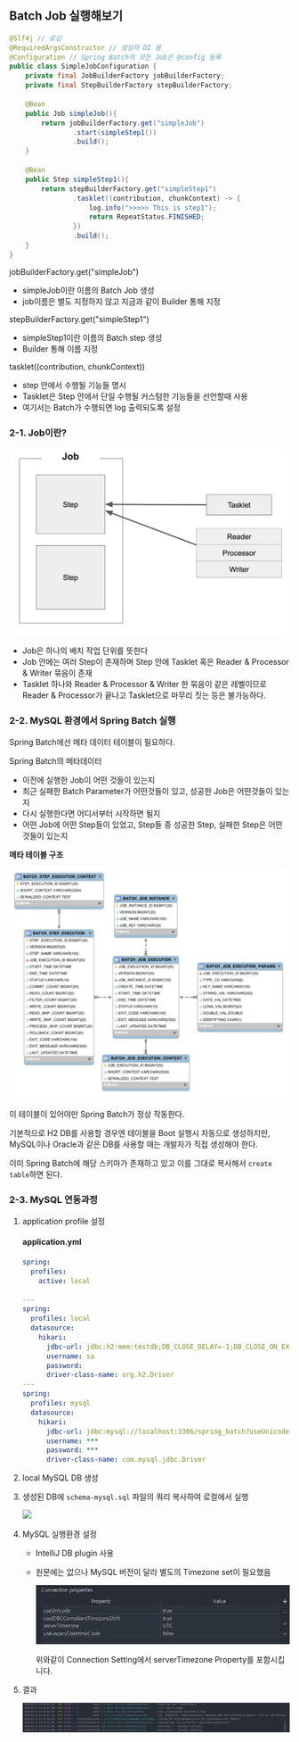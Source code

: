 ## Batch Job 실행해보기

```java
@Slf4j // 로깅
@RequiredArgsConstructor // 생성자 DI 용
@Configuration // Spring Batch의 모든 Job은 @config 등록
public class SimpleJobConfiguration {
    private final JobBuilderFactory jobBuilderFactory;
    private final StepBuilderFactory stepBuilderFactory;

    @Bean
    public Job simpleJob(){
        return jobBuilderFactory.get("simpleJob")
                .start(simpleStep1())
                .build();
    }

    @Bean
    public Step simpleStep1(){
        return stepBuilderFactory.get("simpleStep1")
                .tasklet((contribution, chunkContext) -> {
                    log.info(">>>>> This is step1");
                    return RepeatStatus.FINISHED;
                })
                .build();
    }
}
```

jobBuilderFactory.get("simpleJob")

- simpleJob이란 이름의 Batch Job 생성
- job이름은 별도 지정하지 않고 지금과 같이 Builder 통해 지정

stepBuilderFactory.get("simpleStep1")

- simpleStep1이란 이름의 Batch step 생성
- Builder 통해 이름 지정

tasklet((contribution, chunkContext))

- step 안에서 수행될 기능들 명시
- Tasklet은 Step 안에서 단일 수행될 커스텀한 기능들을 선언할때 사용
- 여기서는 Batch가 수행되면 log 출력되도록 설정

### 2-1. Job이란?

![](image/2-1.png)

- Job은 하나의 배치 작업 단위를 뜻한다
- Job 안에는 여러 Step이 존재하며 Step 안에 Tasklet 혹은 Reader & Processor & Writer 묶음이 존재
- Tasklet 하나와 Reader & Processor & Writer 한 묶음이 같은 레벨이므로 Reader & Processor가 끝나고 Tasklet으로 마무리 짓는 등은 불가능하다.

### 2-2. MySQL 환경에서 Spring Batch 실행

Spring Batch에선 메타 데이터 테이블이 필요하다.

Spring Batch의 메타데이터

- 이전에 실행한 Job이 어떤 것들이 있는지
- 최근 실패한 Batch Parameter가 어떤것들이 있고, 성공한 Job은 어떤것들이 있는지
- 다시 실행한다면 어디서부터 시작하면 될지
- 어떤 Job에 어떤 Step들이 있었고, Step들 중 성공한 Step, 실패한 Step은 어떤것들이 있는지

**메타 테이블 구조**

![](image/2-2.png)

이 테이블이 있어야만 Spring Batch가 정상 작동한다.

기본적으로 H2 DB를 사용할 경우엔 테이블을 Boot 실행시 자동으로 생성하지만, MySQL이나 Oracle과 같은 DB를 사용할 때는 개발자가 직접 생성해야 한다.

이미 Spring Batch에 해당 스키마가 존재하고 있고 이를 그대로 복사해서 `create table`하면 된다.

### 2-3. MySQL 연동과정

1. application profile 설정

    #### application.yml

    ```yaml
    spring:
      profiles:
        active: local

    ---
    spring:
      profiles: local
      datasource:
        hikari:
          jdbc-url: jdbc:h2:mem:testdb;DB_CLOSE_DELAY=-1;DB_CLOSE_ON_EXIT=FALSE
          username: sa
          password:
          driver-class-name: org.h2.Driver
    ---
    spring:
      profiles: mysql
      datasource:
        hikari:
          jdbc-url: jdbc:mysql://localhost:3306/spring_batch?useUnicode=true&useJDBCCompliantTimezoneShift=true&useLegacyDatetimeCode=false&serverTimezone=UTC
          username: ***
          password: ***
          driver-class-name: com.mysql.jdbc.Driver
    ```

2. local MySQL DB 생성
3. 생성된 DB에 `schema-mysql.sql` 파일의 쿼리 복사하여 로컬에서 실행

    ![](image/2-3)

4. MySQL 실행환경 설정
    - IntelliJ DB plugin 사용
    - 원문에는 없으나 MySQL 버전이 달라 별도의 Timezone set이 필요했음

        ![](image/2-4.png)

        위와같이 Connection Setting에서 serverTimezone Property를 포함시킵니다.

5. 결과

    ![](image/2-5.png)